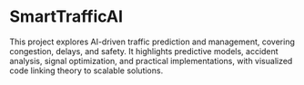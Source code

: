 # SmartTrafficAI
This project explores AI-driven traffic prediction and management, covering congestion, delays, and safety. It highlights predictive models, accident analysis, signal optimization, and practical implementations, with visualized code linking theory to scalable solutions.

